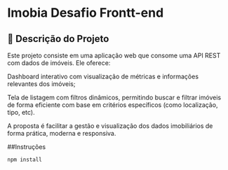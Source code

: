 # Imobia Desafio Frontt-end

## 📌 Descrição do Projeto
<p>Este projeto consiste em uma aplicação web que consome uma API REST com dados de imóveis. Ele oferece:

Dashboard interativo com visualização de métricas e informações relevantes dos imóveis;

Tela de listagem com filtros dinâmicos, permitindo buscar e filtrar imóveis de forma eficiente com base em critérios específicos (como localização, tipo, etc).

A proposta é facilitar a gestão e visualização dos dados imobiliários de forma prática, moderna e responsiva.</p>

##Instruções
```bash
npm install
```
